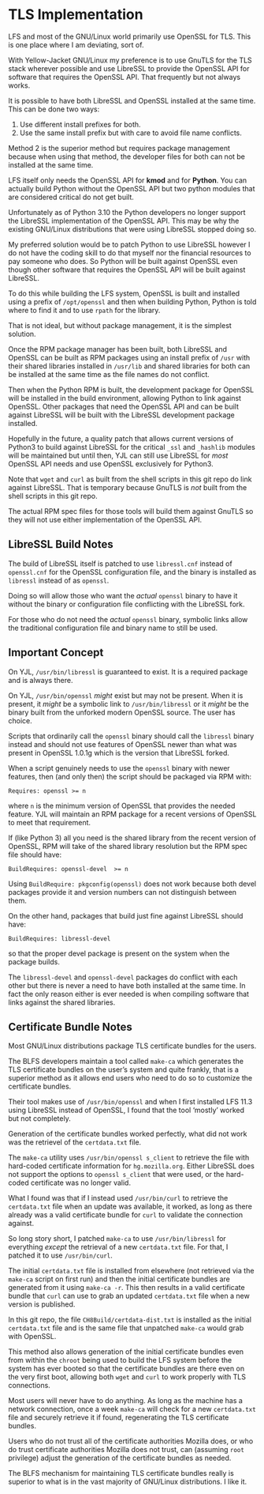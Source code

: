 TLS Implementation
==================

LFS and most of the GNU/Linux world primarily use OpenSSL for TLS. This is one
place where I am deviating, sort of.

With Yellow-Jacket GNU/Linux my preference is to use GnuTLS for the TLS stack
wherever possible and use LibreSSL to provide the OpenSSL API for software that
requires the OpenSSL API. That frequently but not always works.

It is possible to have both LibreSSL and OpenSSL installed at the same time.
This can be done two ways:

1. Use different install prefixes for both.
2. Use the same install prefix but with care to avoid file name conflicts.

Method 2 is the superior method but requires package management because when
using that method, the developer files for both can not be installed at the same
time.

LFS itself only needs the OpenSSL API for __kmod__ and for __Python__. You can
actually build Python without the OpenSSL API but two python modules that are
considered critical do not get built.

Unfortunately as of Python 3.10 the Python developers no longer support the
LibreSSL implementation of the OpenSSL API. This may be why the existing
GNU/Linux distributions that were using LibreSSL stopped doing so.

My preferred solution would be to patch Python to use LibreSSL however I do not
have the coding skill to do that myself nor the financial resources to pay
someone who does. So Python will be built against OpenSSL even though other
software that requires the OpenSSL API will be built against LibreSSL.

To do this while building the LFS system, OpenSSL is built and installed using
a prefix of `/opt/openssl` and then when building Python, Python is told where
to find it and to use `rpath` for the library.

That is not ideal, but without package management, it is the simplest solution.

Once the RPM package manager has been built, both LibreSSL and OpenSSL can be
built as RPM packages using an install prefix of `/usr` with their shared
libraries installed in `/usr/lib` and shared libraries for both can be installed
at the same time as the file names do not conflict.

Then when the Python RPM is built, the development package for OpenSSL will be
installed in the build environment, allowing Python to link against OpenSSL.
Other packages that need the OpenSSL API and can be built against LibreSSL will
be built with the LibreSSL development package installed.

Hopefully in the future, a quality patch that allows current versions of Python3
to build against LibreSSL for the critical `_ssl` and `_hashlib` modules will be
maintained but until then, YJL can still use LibreSSL for *most* OpenSSL API
needs and use OpenSSL exclusively for Python3.

Note that `wget` and `curl` as built from the shell scripts in this git repo do
link against LibreSSL. That is temporary because GnuTLS is *not* built from the
shell scripts in this git repo.

The actual RPM spec files for those tools will build them against GnuTLS so they
will not use either implementation of the OpenSSL API.


LibreSSL Build Notes
--------------------

The build of LibreSSL itself is patched to use `libressl.cnf` instead of
`openssl.cnf` for the OpenSSL configuration file, and the binary is
installed as `libressl` instead of as `openssl`.

Doing so will allow those who want the *actual* `openssl` binary to have it
without the binary or configuration file conflicting with the LibreSSL fork.

For those who do not need the *actual* `openssl` binary, symbolic links allow
the traditional configuration file and binary name to still be used.


Important Concept
-----------------

On YJL, `/usr/bin/libressl` is guaranteed to exist. It is a required package and
is always there.

On YJL, `/usr/bin/openssl` *might* exist but may not be present. When it is
present, it *might* be a symbolic link to `/usr/bin/libressl` or it *might* be
the binary built from the unforked modern OpenSSL source. The user has choice.

Scripts that ordinarily call the `openssl` binary should call the `libressl`
binary instead and should not use features of OpenSSL newer than what was
present in OpenSSL 1.0.1g which is the version that LibreSSL forked.

When a script genuinely needs to use the `openssl` binary with newer features,
then (and only then) the script should be packaged via RPM with:

    Requires: openssl >= n

where `n` is the minimum version of OpenSSL that provides the needed feature.
YJL will maintain an RPM package for a recent versions of OpenSSL to meet that
requirement.

If (like Python 3) all you need is the shared library from the recent version of
OpenSSL, RPM will take of the shared library resolution but the RPM spec file
should have:

    BuildRequires: openssl-devel  >= n

Using `BuildRequire: pkgconfig(openssl)` does not work because both devel
packages provide it and version numbers can not distinguish between them.


On the other hand, packages that build just fine against LibreSSL should have:

    BuildRequires: libressl-devel

so that the proper devel package is present on the system when the package
builds.

The `libressl-devel` and `openssl-devel` packages do conflict with each other
but there is never a need to have both installed at the same time. In fact the
only reason either is ever needed is when compiling software that links against
the shared libraries.


Certificate Bundle Notes
------------------------

Most GNU/Linux distributions package TLS certificate bundles for the users.

The BLFS developers maintain a tool called `make-ca` which generates the TLS
certificate bundles on the user’s system and quite frankly, that is a superior
method as it allows end users who need to do so to customize the certificate
bundles.

Their tool makes use of `/usr/bin/openssl` and when I first installed LFS 11.3
using LibreSSL instead of OpenSSL, I found that the tool ‘mostly’ worked but not
completely.

Generation of the certificate bundles worked perfectly, what did not work was
the retrievel of the `certdata.txt` file.

The `make-ca` utility uses `/usr/bin/openssl s_client` to retrieve the file with
hard-coded certificate information for `hg.mozilla.org`. Either LibreSSL does
not support the options to `openssl s_client` that were used, or the hard-coded
certificate was no longer valid.

What I found was that if I instead used `/usr/bin/curl` to retrieve the
`certdata.txt` file when an update was available, it worked, as long as there
already was a valid certificate bundle for `curl` to validate the connection
against.

So long story short, I patched `make-ca` to use `/usr/bin/libressl` for
everything *except* the retrieval of a new `certdata.txt` file. For that, I
patched it to use `/usr/bin/curl`.

The initial `certdata.txt` file is installed from elsewhere (not retrieved via
the `make-ca` script on first run) and then the initial certificate bundles are
generated from it using `make-ca -r`. This then results in a valid certificate
bundle that `curl` can use to grab an updated `certdata.txt` file when a new
version is published.

In this git repo, the file `CH8Build/certdata-dist.txt` is installed as the
initial `certdata.txt` file and is the same file that unpatched `make-ca` would
grab with OpenSSL.

This method also allows generation of the initial certificate bundles even from
within the `chroot` being used to build the LFS system before the system has
ever booted so that the certificate bundles are there even on the very first
boot, allowing both `wget` and `curl` to work properly with TLS connections.

Most users will never have to do anything. As long as the machine has a network
connection, once a week `make-ca` will check for a new `certdata.txt` file and
securely retrieve it if found, regenerating the TLS certificate bundles.

Users who do not trust all of the certificate authorities Mozilla does, or who
do trust certificate authorities Mozilla does not trust, can (assuming `root`
privilege) adjust the generation of the certificate bundles as needed.

The BLFS mechanism for maintaining TLS certificate bundles really is superior to
what is in the vast majority of GNU/Linux distributions. I like it.
